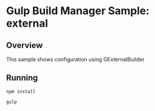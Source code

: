 # Gulp Build Manager Sample: external 

## Overview
This sample shows configuration using GExternalBuilder

## Running
```
npm install

gulp
```
